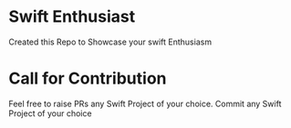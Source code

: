 # Swift Enthusiast
Created this Repo to Showcase your swift Enthusiasm
# Call for Contribution
Feel free to raise PRs any Swift Project of your choice.
Commit any Swift Project of your choice

